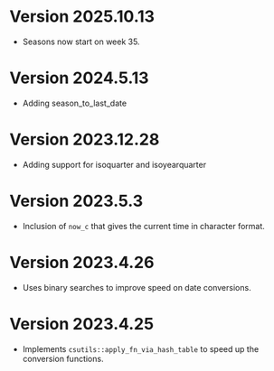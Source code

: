 # Version 2025.10.13

- Seasons now start on week 35.

# Version 2024.5.13

- Adding season_to_last_date

# Version 2023.12.28

- Adding support for isoquarter and isoyearquarter

# Version 2023.5.3

- Inclusion of `now_c` that gives the current time in character format.

# Version 2023.4.26

- Uses binary searches to improve speed on date conversions.

# Version 2023.4.25

- Implements `csutils::apply_fn_via_hash_table` to speed up the conversion functions.